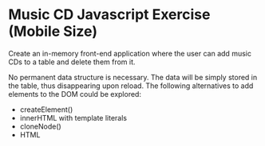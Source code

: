 # Music CD Javascript Exercise (Mobile Size)

Create an in-memory front-end application where the user can add music CDs to a table and delete them from it.

No permanent data structure is necessary. The data will be simply stored in the table, thus disappearing upon reload.
The following alternatives to add elements to the DOM could be explored:

* createElement()
* innerHTML with template literals
* cloneNode()
* HTML <template>

![final result](https://github.com/Nunatuna/music-cd-list/blob/main/result.png)
